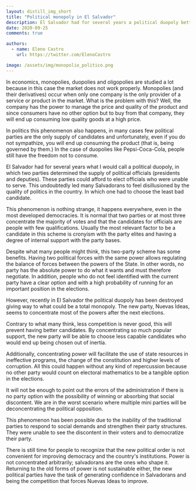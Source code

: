 ```yaml
---
layout: distill_img_short
title: "Political monopoly in El Salvador"
description: El Salvador had for several years a political duopoly better known as bipartisanship, however, that has ended. What consequences does this have for democracy?
date: 2020-09-25
comments: true

authors:
  - name: Eleno Castro
    url: https://twitter.com/ElenoCastro

image: /assets/img/monopolio_politico.png
---
```

<p class="first-p"><span class="first-word">I</span>n economics, monopolies, duopolies and oligopolies are studied a lot because in this case the market does not work properly. Monopolies (and their derivatives) occur when only one company is the only provider of a service or product in the market. What is the problem with this? Well, the company has the power to manage the price and quality of the product and since consumers have no other option but to buy from that company, they will end up consuming low quality goods at a high price.</p>

In politics this phenomenon also happens, in many cases few political parties are the only supply of candidates and unfortunately, even if you do not sympathize, you will end up consuming the product (that is, being governed by them.) In the case of duopolies like Pepsi-Coca-Cola, people still have the freedom not to consume.

El Salvador had for several years what I would call a political duopoly, in which two parties determined the supply of political officials (presidents and deputies). These parties could afford to elect officials who were unable to serve. This undoubtedly led many Salvadorans to feel disillusioned by the quality of politics in the country. In which one had to choose the least bad candidate.

This phenomenon is nothing strange, it happens everywhere, even in the most developed democracies. It is normal that two parties or at most three concentrate the majority of votes and that the candidates for officials are people with few qualifications. Usually the most relevant factor to be a candidate in this scheme is cronyism with the party elites and having a degree of internal support with the party bases.

Despite what many people might think, this two-party scheme has some benefits. Having two political forces with the same power allows regulating the balance of forces between the powers of the State. In other words, no party has the absolute power to do what it wants and must therefore negotiate. In addition, people who do not feel identified with the current party have a clear option and with a high probability of running for an important position in the elections.

However, recently in El Salvador the political duopoly has been destroyed giving way to what could be a total monopoly. The new party, Nuevas Ideas, seems to concentrate most of the powers after the next elections.

Contrary to what many think, less competition is never good, this will prevent having better candidates. By concentrating so much popular support, the new party will be able to choose less capable candidates who would end up being chosen out of inertia.

Additionally, concentrating power will facilitate the use of state resources in ineffective programs, the change of the constitution and higher levels of corruption. All this could happen without any kind of repercussion because no other party would count on electoral mathematics to be a tangible option in the elections.

It will not be enough to point out the errors of the administration if there is no party option with the possibility of winning or absorbing that social discontent. We are in the worst scenario where multiple mini parties will be deconcentrating the political opposition.

This phenomenon has been possible due to the inability of the traditional parties to respond to social demands and strengthen their party structures. They were unable to see the discontent in their voters and to democratize their party.

There is still time for people to recognize that the new political order is not convenient for improving democracy and the country's institutions. Power is not concentrated arbitrarily; salvadorans are the ones who shape it. Returning to the old forms of power is not sustainable either, the new political parties have the task of generating confidence in Salvadorans and being the competition that forces Nuevas Ideas to improve.